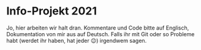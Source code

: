 # Info-Projekt 2021
Jo, hier arbeiten wir halt dran.
Kommentare und Code bitte auf Englisch, Dokumentation von mir aus auf Deutsch.
Falls ihr mit Git oder so Probleme habt (werdet ihr haben, hat jeder 😉) irgendwem sagen.
